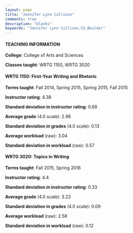 ```yaml
---
layout: page
title: "Jennifer Lynn Cullison" 
comments: true
description: "blanks"
keywords: "Jennifer Lynn Cullison,CU,Boulder"
---
```

<head>
<script src="https://ajax.googleapis.com/ajax/libs/jquery/2.1.3/jquery.min.js"></script>
<script src="https://dl.dropboxusercontent.com/s/pc42nxpaw1ea4o9/highcharts.js?dl=0"></script>
<!-- <script src="../assets/js/highcharts.js"></script> -->
<style type="text/css">@font-face {
	font-family: "Bebas Neue";
	src: url(https://www.filehosting.org/file/details/544349/BebasNeue Regular.otf) format("opentype");
	}
	h1.Bebas { 
		font-family: "Bebas Neue", Verdana, Tahoma;
	}
</style>
</head>
	   
#### TEACHING INFORMATION

**College**: College of Arts and Sciences

**Classes taught**: WRTG 1150, WRTG 3020

#### WRTG 1150: First-Year Writing and Rhetoric

**Terms taught**: Fall 2014, Spring 2015, Spring 2015, Fall 2015

**Instructor rating**: 4.38

**Standard deviation in instructor rating**: 0.68

**Average grade** (4.0 scale): 2.98

**Standard deviation in grades** (4.0 scale): 0.13

**Average workload** (raw): 3.04

**Standard deviation in workload** (raw): 0.57

#### WRTG 3020: Topics in Writing

**Terms taught**: Fall 2015, Spring 2016

**Instructor rating**: 4.4

**Standard deviation in instructor rating**: 0.33

**Average grade** (4.0 scale): 3.23

**Standard deviation in grades** (4.0 scale): 0.09

**Average workload** (raw): 2.58

**Standard deviation in workload** (raw): 0.12


